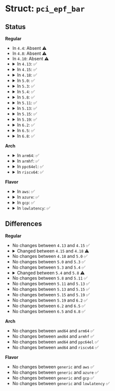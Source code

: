 # Struct: <code>pci_epf_bar</code>

## Status
<b>Regular</b>
<ul>
<li>
In <code>4.4</code>: Absent ⚠️
</li>
<li>
In <code>4.8</code>: Absent ⚠️
</li>
<li>
In <code>4.10</code>: Absent ⚠️
</li>
<li>
<details>
<summary>In <code>4.13</code>: ✅</summary>

```c
struct pci_epf_bar {
    dma_addr_t phys_addr;
    size_t size;
};
```
</details>
</li>
<li>
<details>
<summary>In <code>4.15</code>: ✅</summary>

```c
struct pci_epf_bar {
    dma_addr_t phys_addr;
    size_t size;
};
```
</details>
</li>
<li>
<details>
<summary>In <code>4.18</code>: ✅</summary>

```c
struct pci_epf_bar {
    dma_addr_t phys_addr;
    size_t size;
    enum pci_barno barno;
    int flags;
};
```
</details>
</li>
<li>
<details>
<summary>In <code>5.0</code>: ✅</summary>

```c
struct pci_epf_bar {
    dma_addr_t phys_addr;
    size_t size;
    enum pci_barno barno;
    int flags;
};
```
</details>
</li>
<li>
<details>
<summary>In <code>5.3</code>: ✅</summary>

```c
struct pci_epf_bar {
    dma_addr_t phys_addr;
    size_t size;
    enum pci_barno barno;
    int flags;
};
```
</details>
</li>
<li>
<details>
<summary>In <code>5.4</code>: ✅</summary>

```c
struct pci_epf_bar {
    dma_addr_t phys_addr;
    size_t size;
    enum pci_barno barno;
    int flags;
};
```
</details>
</li>
<li>
<details>
<summary>In <code>5.8</code>: ✅</summary>

```c
struct pci_epf_bar {
    dma_addr_t phys_addr;
    void *addr;
    size_t size;
    enum pci_barno barno;
    int flags;
};
```
</details>
</li>
<li>
<details>
<summary>In <code>5.11</code>: ✅</summary>

```c
struct pci_epf_bar {
    dma_addr_t phys_addr;
    void *addr;
    size_t size;
    enum pci_barno barno;
    int flags;
};
```
</details>
</li>
<li>
<details>
<summary>In <code>5.13</code>: ✅</summary>

```c
struct pci_epf_bar {
    dma_addr_t phys_addr;
    void *addr;
    size_t size;
    enum pci_barno barno;
    int flags;
};
```
</details>
</li>
<li>
<details>
<summary>In <code>5.15</code>: ✅</summary>

```c
struct pci_epf_bar {
    dma_addr_t phys_addr;
    void *addr;
    size_t size;
    enum pci_barno barno;
    int flags;
};
```
</details>
</li>
<li>
<details>
<summary>In <code>5.19</code>: ✅</summary>

```c
struct pci_epf_bar {
    dma_addr_t phys_addr;
    void *addr;
    size_t size;
    enum pci_barno barno;
    int flags;
};
```
</details>
</li>
<li>
<details>
<summary>In <code>6.2</code>: ✅</summary>

```c
struct pci_epf_bar {
    dma_addr_t phys_addr;
    void *addr;
    size_t size;
    enum pci_barno barno;
    int flags;
};
```
</details>
</li>
<li>
<details>
<summary>In <code>6.5</code>: ✅</summary>

```c
struct pci_epf_bar {
    dma_addr_t phys_addr;
    void *addr;
    size_t size;
    enum pci_barno barno;
    int flags;
};
```
</details>
</li>
<li>
<details>
<summary>In <code>6.8</code>: ✅</summary>

```c
struct pci_epf_bar {
    dma_addr_t phys_addr;
    void *addr;
    size_t size;
    enum pci_barno barno;
    int flags;
};
```
</details>
</li>
</ul>
<b>Arch</b>
<ul>
<li>
<details>
<summary>In <code>arm64</code>: ✅</summary>

```c
struct pci_epf_bar {
    dma_addr_t phys_addr;
    size_t size;
    enum pci_barno barno;
    int flags;
};
```
</details>
</li>
<li>
<details>
<summary>In <code>armhf</code>: ✅</summary>

```c
struct pci_epf_bar {
    dma_addr_t phys_addr;
    size_t size;
    enum pci_barno barno;
    int flags;
};
```
</details>
</li>
<li>
<details>
<summary>In <code>ppc64el</code>: ✅</summary>

```c
struct pci_epf_bar {
    dma_addr_t phys_addr;
    size_t size;
    enum pci_barno barno;
    int flags;
};
```
</details>
</li>
<li>
<details>
<summary>In <code>riscv64</code>: ✅</summary>

```c
struct pci_epf_bar {
    dma_addr_t phys_addr;
    size_t size;
    enum pci_barno barno;
    int flags;
};
```
</details>
</li>
</ul>
<b>Flavor</b>
<ul>
<li>
<details>
<summary>In <code>aws</code>: ✅</summary>

```c
struct pci_epf_bar {
    dma_addr_t phys_addr;
    size_t size;
    enum pci_barno barno;
    int flags;
};
```
</details>
</li>
<li>
<details>
<summary>In <code>azure</code>: ✅</summary>

```c
struct pci_epf_bar {
    dma_addr_t phys_addr;
    size_t size;
    enum pci_barno barno;
    int flags;
};
```
</details>
</li>
<li>
<details>
<summary>In <code>gcp</code>: ✅</summary>

```c
struct pci_epf_bar {
    dma_addr_t phys_addr;
    size_t size;
    enum pci_barno barno;
    int flags;
};
```
</details>
</li>
<li>
<details>
<summary>In <code>lowlatency</code>: ✅</summary>

```c
struct pci_epf_bar {
    dma_addr_t phys_addr;
    size_t size;
    enum pci_barno barno;
    int flags;
};
```
</details>
</li>
</ul>

## Differences
<b>Regular</b>
<ul>
<li>
No changes between <code>4.13</code> and <code>4.15</code> ✅
</li>
<li>
<details>
<summary>Changed between <code>4.15</code> and <code>4.18</code> ⚠️</summary>
<ul>
<li>
<b>Field added. </b>
<code>enum pci_barno barno</code>
</li>
<li>
<b>Field added. </b>
<code>int flags</code>
</li>
</ul>
</details>
</li>
<li>
No changes between <code>4.18</code> and <code>5.0</code> ✅
</li>
<li>
No changes between <code>5.0</code> and <code>5.3</code> ✅
</li>
<li>
No changes between <code>5.3</code> and <code>5.4</code> ✅
</li>
<li>
<details>
<summary>Changed between <code>5.4</code> and <code>5.8</code> ⚠️</summary>
<ul>
<li>
<b>Field added. </b>
<code>void *addr</code>
</li>
</ul>
</details>
</li>
<li>
No changes between <code>5.8</code> and <code>5.11</code> ✅
</li>
<li>
No changes between <code>5.11</code> and <code>5.13</code> ✅
</li>
<li>
No changes between <code>5.13</code> and <code>5.15</code> ✅
</li>
<li>
No changes between <code>5.15</code> and <code>5.19</code> ✅
</li>
<li>
No changes between <code>5.19</code> and <code>6.2</code> ✅
</li>
<li>
No changes between <code>6.2</code> and <code>6.5</code> ✅
</li>
<li>
No changes between <code>6.5</code> and <code>6.8</code> ✅
</li>
</ul>
<b>Arch</b>
<ul>
<li>
No changes between <code>amd64</code> and <code>arm64</code> ✅
</li>
<li>
No changes between <code>amd64</code> and <code>armhf</code> ✅
</li>
<li>
No changes between <code>amd64</code> and <code>ppc64el</code> ✅
</li>
<li>
No changes between <code>amd64</code> and <code>riscv64</code> ✅
</li>
</ul>
<b>Flavor</b>
<ul>
<li>
No changes between <code>generic</code> and <code>aws</code> ✅
</li>
<li>
No changes between <code>generic</code> and <code>azure</code> ✅
</li>
<li>
No changes between <code>generic</code> and <code>gcp</code> ✅
</li>
<li>
No changes between <code>generic</code> and <code>lowlatency</code> ✅
</li>
</ul>

